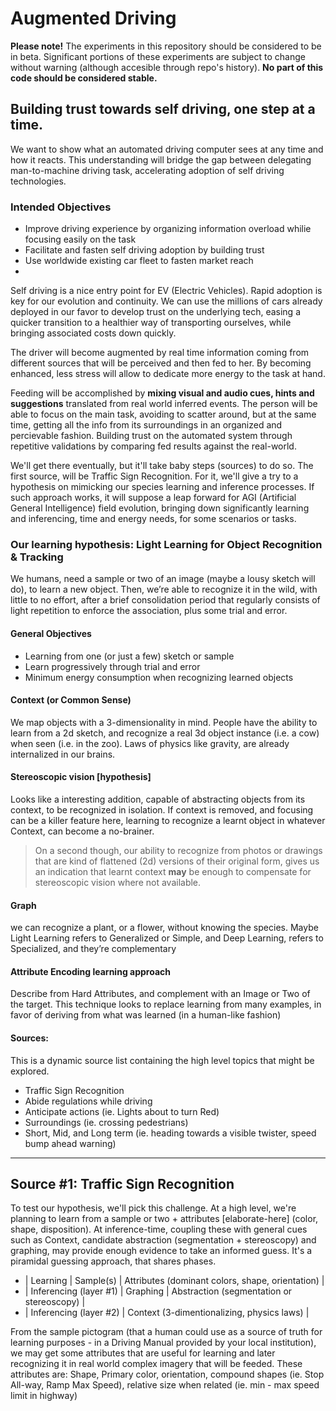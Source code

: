 # Augmented Driving

**Please note!** The experiments in this repository should be considered to be in beta. Significant portions of these experiments are subject to change without warning (although accesible through repo's history). **No part of this code should be considered stable.**

## Building trust towards self driving, one step at a time.

We want to show what an automated driving computer sees at any time and how it reacts. This understanding will bridge the gap between delegating man-to-machine driving task, accelerating adoption of self driving technologies.

### Intended Objectives
* Improve driving experience by organizing information overload whilie focusing easily on the task
* Facilitate and fasten self driving adoption by building trust
* Use worldwide existing car fleet to fasten market reach
* 
Self driving is a nice entry point for EV (Electric Vehicles). Rapid adoption is key for our evolution and continuity. We can use the millions of cars already deployed in our favor to develop trust on the underlying tech, easing a quicker transition to a healthier way of transporting ourselves, while bringing associated costs down quickly.

The driver will become augmented by real time information coming from different sources that will be perceived and then fed to her. By becoming enhanced, less stress will allow to dedicate more energy to the task at hand.

Feeding will be accomplished by **mixing visual and audio cues, hints and suggestions** translated from real world inferred events. The person will be able to focus on the main task, avoiding to scatter around, but at the same time, getting all the info from its surroundings in an organized and percievable fashion. Building trust on the automated system through repetitive validations by comparing fed results against the real-world.

We'll get there eventually, but it'll take baby steps (sources) to do so. The first source, will be Traffic Sign Recognition. For it, we'll give a try to a hypothesis on mimicking our species learning and inference processes. If such approach works, it will suppose a leap forward for AGI (Artificial General Intelligence) field evolution, bringing down significantly learning and inferencing, time and energy needs, for some scenarios or tasks.

### Our learning hypothesis: Light Learning for Object Recognition & Tracking

We humans, need a sample or two of an image (maybe a lousy sketch will do), to learn a new object. Then, we’re able to recognize it in the wild, with little to no effort, after a brief consolidation period that regularly consists of light repetition to enforce the association, plus some trial and error.

#### General Objectives
* Learning from one (or just a few) sketch or sample
* Learn progressively through trial and error
* Minimum energy consumption when recognizing learned objects

#### Context (or Common Sense)
We map objects with a 3-dimensionality in mind. People have the ability to learn from a 2d sketch, and recognize a real 3d object instance (i.e. a cow) when seen (i.e. in the zoo). Laws of physics like gravity, are already internalized in our brains.

#### Stereoscopic vision [hypothesis]
Looks like a interesting addition, capable of abstracting objects from its context, to be recognized in isolation. If context is removed, and focusing can be a killer feature here, learning to recognize a learnt object in whatever Context, can become a no-brainer.

> On a second though, our ability to recognize from photos or drawings that are kind of flattened (2d) versions of their original form, gives us an indication that learnt context **may** be enough to compensate for stereoscopic vision where not available.

#### Graph
we can recognize a plant, or a flower, without knowing the species. Maybe Light Learning refers to Generalized or Simple, and Deep Learning, refers to Specialized, and they’re complementary

#### Attribute Encoding learning approach
Describe from Hard Attributes, and complement with an Image or Two of the target. This technique looks to replace learning from many examples, in favor of deriving from what was learned (in a human-like fashion)

#### Sources:
This is a dynamic source list containing the high level topics that might be explored.
* Traffic Sign Recognition
* Abide regulations while driving
* Anticipate actions (ie. Lights about to turn Red)
* Surroundings (ie. crossing pedestrians)
* Short, Mid, and Long term (ie. heading towards a visible twister, speed bump ahead warning)

---

## Source #1: Traffic Sign Recognition

To test our hypothesis, we'll pick this challenge. At a high level, we're planning to learn from a sample or two + attributes [elaborate-here] (color, shape, disposition). At inference-time, coupling these with general cues such as Context, candidate abstraction (segmentation + stereoscopy) and graphing, may provide enough evidence to take an informed guess. It's a piramidal guessing approach, that shares phases.

* | Learning | Sample(s) | Attributes (dominant colors, shape, orientation) |
* | Inferencing (layer #1) | Graphing | Abstraction (segmentation or stereoscopy) |
* | Inferencing (layer #2) | Context (3-dimentionalizing, physics laws) |

From the sample pictogram (that a human could use as a source of truth for learning purposes - in a Driving Manual provided by your local institution), we may get some attributes that are useful for learning and later recognizing it in real world complex imagery that will be feeded. These attributes are: Shape, Primary color, orientation, compound shapes (ie. Stop All-way, Ramp Max Speed), relative size when related (ie. min - max speed limit in highway)
